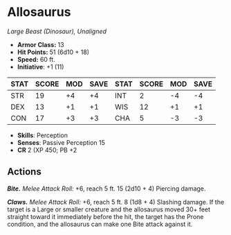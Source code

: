# Allosaurus

*Large Beast (Dinosaur), Unaligned*

- **Armor Class:** 13
- **Hit Points:** 51 (6d10 + 18)
- **Speed:** 60 ft.
- **Initiative**: +1 (11)

|STAT|SCORE|MOD|SAVE|STAT|SCORE|MOD|SAVE|
| --- | --- | --- | ---- |---| --- | --- | ---- |
| STR | 19 | +4 | +4 | INT | 2 | -4 | -4 |
| DEX | 13 | +1 | +1 | WIS | 12 | +1 | +1 |
| CON | 17 | +3 | +3 | CHA | 5 | -3 | -3 |

- **Skills**: Perception
- **Senses**: Passive Perception 15
- **CR** 2 (XP 450; PB +2

## Actions

***Bite.*** *Melee Attack Roll:* +6, reach 5 ft. 15 (2d10 + 4) Piercing damage.

***Claws.*** *Melee Attack Roll:* +6, reach 5 ft. 8 (1d8 + 4) Slashing damage. If the target is a Large or smaller creature and the allosaurus moved 30+ feet straight toward it immediately before the hit, the target has the Prone condition, and the allosaurus can make one Bite attack against it.

